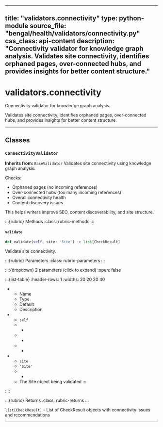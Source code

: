 
---
title: "validators.connectivity"
type: python-module
source_file: "bengal/health/validators/connectivity.py"
css_class: api-content
description: "Connectivity validator for knowledge graph analysis.  Validates site connectivity, identifies orphaned pages, over-connected hubs, and provides insights for better content structure."
---

# validators.connectivity

Connectivity validator for knowledge graph analysis.

Validates site connectivity, identifies orphaned pages, over-connected hubs,
and provides insights for better content structure.

---

## Classes

### `ConnectivityValidator`

**Inherits from:** `BaseValidator`
Validates site connectivity using knowledge graph analysis.

Checks:
- Orphaned pages (no incoming references)
- Over-connected hubs (too many incoming references)
- Overall connectivity health
- Content discovery issues

This helps writers improve SEO, content discoverability, and site structure.




:::{rubric} Methods
:class: rubric-methods
:::
#### `validate`
```python
def validate(self, site: 'Site') -> list[CheckResult]
```

Validate site connectivity.



:::{rubric} Parameters
:class: rubric-parameters
:::

::::{dropdown} 2 parameters (click to expand)
:open: false

:::{list-table}
:header-rows: 1
:widths: 20 20 20 40

* - Name
  - Type
  - Default
  - Description
* - `self`
  - -
  - -
  - -
* - `site`
  - `'Site'`
  - -
  - The Site object being validated
:::

::::

:::{rubric} Returns
:class: rubric-returns
:::

`list[CheckResult]` - List of CheckResult objects with connectivity issues and recommendations




---


